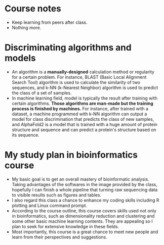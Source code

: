 # Course notes
- Keep learning from peers after class.
- Nothing more.

# Discriminating algorithms and models
- An algorithm is a **manually-designed** calculation method or regularity for a certain problem. For instance, BLAST (Basic Local Alignment Search Tool) algorithm is used to calculate the similarity of two sequences, and k-NN (k-Nearest Neighbor) algorithm is used to predict the class of a set of samples.
- In machine learning field, model is typically the result after training with certain algorithms. **Those algorithms are man-made but the training process is finished by machines.** For instance, after trained with a dataset, a machine programmed with k-NN algorithm can output a model for class discrimination that predicts the class of new samples, and AlphaFold2 is a model that is trained with a huge amount of protein structure and sequence and can predict a protein's structure based on its sequence.

# My study plan in bioinformatics course
- My basic goal is to get an overall mastery of bioinformatic analysis. Taking advantages of the softwares in the image provided by the class, hopefully I can finish a whole pipeline that turning raw sequencing data to visible results such as figures and tables.
- I also regard this class a chance to enhance my coding skills including R plotting and Linux command prompt.
- According to the course outline, this course covers skills used not only in bioinformatics, such as dimensionality reduction and clustering and some other basic machine learning contents. They are appealing so I plan to seek for extensive knowledge in these fields.
- Most importantly, this course is a great chance to meet new people and learn from their perspectives and suggestions.
